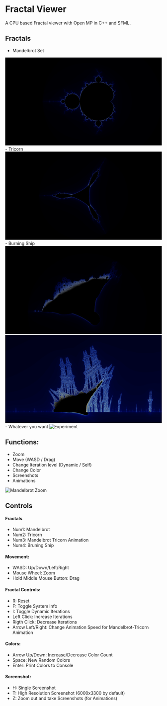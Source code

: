 # Fractal Viewer
A CPU based Fractal viewer with Open MP in C++ and SFML.
## Fractals
- Mandelbrot Set 
<img src="https://github.com/sprunq/FractalViewer/blob/master/Images/Pictures/Mandelbrot.png" alt="Mandelbrot"/>
- Tricorn 
<img src="https://github.com/sprunq/FractalViewer/blob/master/Images/Pictures/Tricorn.png" alt="Tricorn"/>
- Burning Ship
<img src="https://github.com/sprunq/FractalViewer/blob/master/Images/Pictures/BurningShip_L.png" alt="Mandelbrot"/>
<img src="https://github.com/sprunq/FractalViewer/blob/master/Images/Pictures/BurningShip_S.png" alt="Mandelbrot"/>
- Whatever you want
<img src="https://github.com/sprunq/FractalViewer/blob/master/Images/Pictures/Saved%20%232.png" alt="Experiment"/>

## Functions:
- Zoom
- Move (WASD / Drag)
- Change Iteration level (Dynamic / Self)
- Change Color
- Screenshots
- Animations

<img src="https://github.com/sprunq/FractalViewer/blob/097bfb1727ef968665d0878ef2c4d03090918985/Images/Gifs/MandelbrotZoom.gif" alt="Mandelbrot Zoom"/>

## Controls
#### Fractals
- Num1: Mandelbrot
- Num2: Tricorn
- Num3: Mandelbrot Tricorn Animation
- Num4: Bruning Ship

#### Movement:
- WASD: Up/Down/Left/Right
- Mouse Wheel: Zoom
- Hold Middle Mouse Button: Drag

#### Fractal Controls:
- R: Reset
- F: Toggle System Info
- I: Toggle Dynamic Iterations
- Left Click: Increase Iterations
- Rigth Click: Decrease Iterations
- Arrow Left/Right: Change Animation Speed for Mandelbrot-Tricorn Animation

#### Colors:
- Arrow Up/Down: Increase/Decrease Color Count 
- Space: New Random Colors
- Enter: Print Colors to Console

#### Screenshot:
- H: Single Screenshot
- T: High Resolution Screenshot (6000x3300 by default)
- Z: Zoom out and take Screenshots (for Animations)
